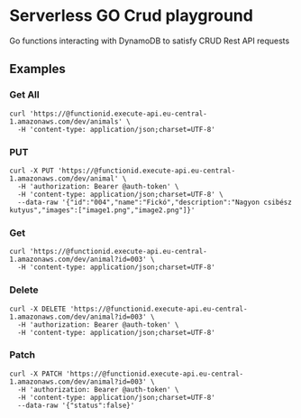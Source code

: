 # Serverless GO Crud playground

Go functions interacting with DynamoDB to satisfy CRUD Rest API requests

## Examples

### Get All

```
curl 'https://@functionid.execute-api.eu-central-1.amazonaws.com/dev/animals' \
  -H 'content-type: application/json;charset=UTF-8'
```

### PUT

```
curl -X PUT 'https://@functionid.execute-api.eu-central-1.amazonaws.com/dev/animal' \
  -H 'authorization: Bearer @auth-token' \
  -H 'content-type: application/json;charset=UTF-8' \
  --data-raw '{"id":"004","name":"Fickó","description":"Nagyon csibész kutyus","images":["image1.png","image2.png"]}'
```

### Get

```
curl 'https://@functionid.execute-api.eu-central-1.amazonaws.com/dev/animal?id=003' \
  -H 'content-type: application/json;charset=UTF-8'
```

### Delete

```
curl -X DELETE 'https://@functionid.execute-api.eu-central-1.amazonaws.com/dev/animal?id=003' \
  -H 'authorization: Bearer @auth-token' \
  -H 'content-type: application/json;charset=UTF-8'
```

### Patch

```
curl -X PATCH 'https://@functionid.execute-api.eu-central-1.amazonaws.com/dev/animal?id=003' \
  -H 'authorization: Bearer @auth-token' \
  -H 'content-type: application/json;charset=UTF-8'
  --data-raw '{"status":false}'
```
